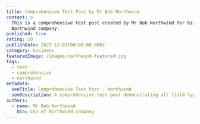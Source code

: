 ```yaml
---
title: Comprehensive Test Post by Mr Bob Northwind
content: >
  This is a comprehensive test post created by Mr Bob Northwind for his
  Northwind company.
published: true
rating: 10
publishDate: 2023-12-01T00:00:00.000Z
category: business
featuredImage: /images/northwind-featured.jpg
tags:
  - test
  - comprehensive
  - northwind
metadata:
  seoTitle: Comprehensive Test Post - Northwind
  seoDescription: A comprehensive test post demonstrating all field types
authors:
  - name: Mr Bob Northwind
    bio: CEO of Northwind company
---
```


